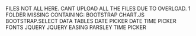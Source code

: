 FILES NOT ALL HERE. CANT UPLOAD ALL THE FILES DUE TO OVERLOAD.
1 FOLDER MISSING
CONTAINING:
BOOTSTRAP
CHART.JS
BOOTSTRAP.SELECT
DATA TABLES
DATE PICKER
DATE TIME PICKER
FONTS
JQUERY
JQUERY EASING
PARSLEY
TIME PICKER
